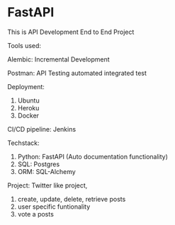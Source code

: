 # FastAPI
This is API Development End to End Project

Tools used:

Alembic: Incremental Development

Postman: API Testing
automated integrated test

Deployment:
1. Ubuntu
2. Heroku
3. Docker

CI/CD pipeline:
Jenkins

Techstack:
1. Python: FastAPI (Auto documentation functionality)
2. SQL: Postgres
3. ORM: SQL-Alchemy

Project:
Twitter like project, 
1. create, update, delete, retrieve posts
2. user specific funtionality
3. vote a posts